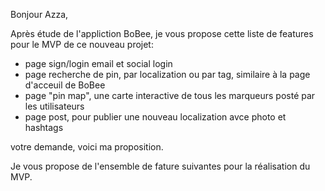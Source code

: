 Bonjour Azza,

Après étude de l'appliction BoBee, je vous propose cette liste de features pour le MVP de ce nouveau projet:
- page sign/login email et social login
- page recherche de pin, par localization ou par tag, similaire à la page d'acceuil de BoBee
- page "pin map", une carte interactive de tous les marqueurs posté par les utilisateurs
- page post, pour publier une nouveau localization avce photo et hashtags

votre demande, voici ma proposition.

Je vous propose de l'ensemble de fature suivantes pour la réalisation du MVP.